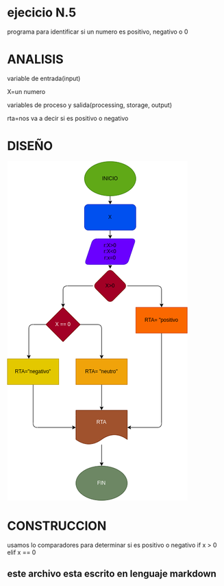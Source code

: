 # ejecicio N.5

programa para identificar si un numero es positivo, negativo o 0

# ANALISIS

variable de entrada(input)

X=un numero

variables de proceso y salida(processing, storage, output)

rta=nos va a decir si es positivo o negativo

# DISEÑO

![Diagrama de flujo](diagrama.png "Diagrama de flujo")

# CONSTRUCCION

usamos lo comparadores para determinar si es positivo o negativo
if x > 0
elif x == 0

## este archivo esta escrito en lenguaje markdown